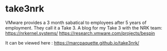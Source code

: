 # take3nrk
VMware provides a 3 month sabatical to employees after 5 years of employment. They call it a Take 3.
A blog for my Take 3 with the NRK team:
https://nrkernel.systems/
https://research.vmware.com/projects/bespin

It can be viewed here : https://marcpaquette.github.io/take3nrk/
